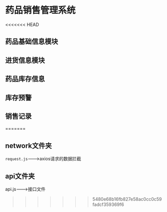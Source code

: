 # 药品销售管理系统

<<<<<<< HEAD


## 药品基础信息模块

## 进货信息模块

## 药品库存信息

## 库存预警

## 销售记录
=======
## network文件夹
`request.js`--->axios请求的数据拦截

## api文件夹
api.js--->接口文件
>>>>>>> 5480e68b16fb827e58ac0cc0c59fadcf359369f6
